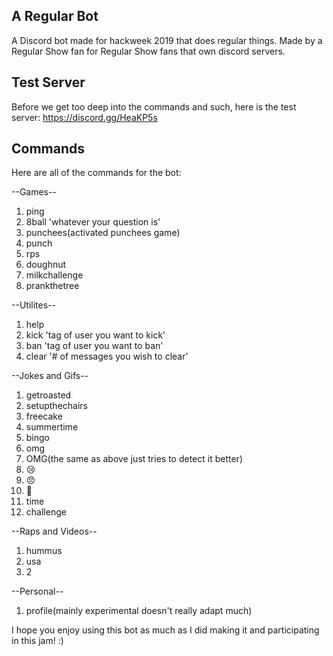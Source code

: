 ## A Regular Bot

A Discord bot made for hackweek 2019 that does regular things.
Made by a Regular Show fan for Regular Show fans that own discord servers.

## Test Server
Before we get too deep into the commands and such, here is the test server: https://discord.gg/HeaKP5s

## Commands
Here are all of the commands for the bot:

--Games--
1. ping
2. 8ball 'whatever your question is'
3. punchees(activated punchees game)
4. punch
5. rps
6. doughnut
7. milkchallenge
8. prankthetree

--Utilites--
1. help
2. kick 'tag of user you want to kick'
3. ban 'tag of user you want to ban'
4. clear '# of messages you wish to clear'

--Jokes and Gifs--
1. getroasted
2. setupthechairs
3. freecake
4. summertime
5. bingo
6. omg
7. OMG(the same as above just tries to detect it better)
8. 😢
9. 😠
10. 🤣
11. time
12. challenge

--Raps and Videos--
1. hummus
2. usa
3. 2

--Personal--
1. profile(mainly experimental doesn't really adapt much)

I hope you enjoy using this bot as much as I did making it and participating in this jam! :)
